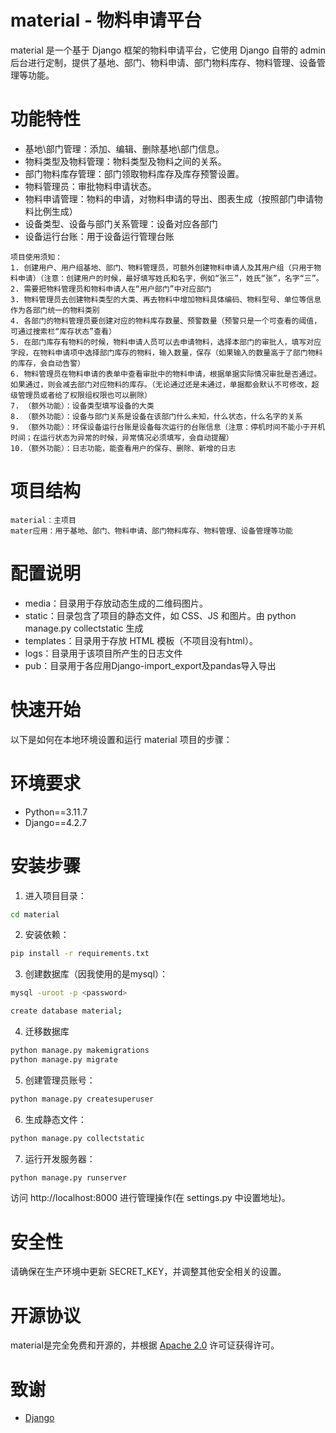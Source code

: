 # material - 物料申请平台

material 是一个基于 Django 框架的物料申请平台，它使用 Django 自带的 admin 后台进行定制，提供了基地、部门、物料申请、部门物料库存、物料管理、设备管理等功能。

# 功能特性

- 基地\部门管理：添加、编辑、删除基地\部门信息。
- 物料类型及物料管理：物料类型及物料之间的关系。
- 部门物料库存管理：部门领取物料库存及库存预警设置。
- 物料管理员：审批物料申请状态。
- 物料申请管理：物料的申请，对物料申请的导出、图表生成（按照部门申请物料比例生成）
- 设备类型、设备与部门关系管理：设备对应各部门
- 设备运行台账：用于设备运行管理台账

```textmate
项目使用须知：
1. 创建用户、用户组基地、部门、物料管理员，可额外创建物料申请人及其用户组（只用于物料申请）（注意：创建用户的时候，最好填写姓氏和名字，例如“张三”，姓氏“张”，名字“三”。
2. 需要把物料管理员和物料申请人在“用户部门”中对应部门
3. 物料管理员去创建物料类型的大类、再去物料中增加物料具体编码、物料型号、单位等信息作为各部门统一的物料类别
4. 各部门的物料管理员要创建对应的物料库存数量、预警数量（预警只是一个可查看的阈值，可通过搜索栏“库存状态”查看）
5. 在部门库存有物料的时候，物料申请人员可以去申请物料，选择本部门的审批人，填写对应字段，在物料申请项中选择部门库存的物料，输入数量，保存（如果输入的数量高于了部门物料的库存，会自动告警）
6. 物料管理员在物料申请的表单中查看审批中的物料申请，根据单据实际情况审批是否通过。如果通过，则会减去部门对应物料的库存。（无论通过还是未通过，单据都会默认不可修改，超级管理员或者给了权限组权限也可以删除）
7. （额外功能）：设备类型填写设备的大类
8. （额外功能）：设备与部门关系是设备在该部门什么未知，什么状态，什么名字的关系
9. （额外功能）：环保设备运行台账是设备每次运行的台账信息（注意：停机时间不能小于开机时间；在运行状态为异常的时候，异常情况必须填写，会自动提醒）
10.（额外功能）：日志功能，能查看用户的保存、删除、新增的日志
```

# 项目结构

```textmate
material：主项目
mater应用：用于基地、部门、物料申请、部门物料库存、物料管理、设备管理等功能
```
# 配置说明

- media：目录用于存放动态生成的二维码图片。
- static：目录包含了项目的静态文件，如 CSS、JS 和图片。由 python manage.py collectstatic 生成
- templates：目录用于存放 HTML 模板（不项目没有html）。
- logs：目录用于该项目所产生的日志文件
- pub：目录用于各应用Django-import_export及pandas导入导出

# 快速开始

以下是如何在本地环境设置和运行 material 项目的步骤：

# 环境要求

- Python==3.11.7
- Django==4.2.7
# 安装步骤

1. 进入项目目录：

```sh
cd material
```

2. 安装依赖：

```sh
pip install -r requirements.txt
```

3. 创建数据库（因我使用的是mysql）：

```sh
mysql -uroot -p <password>
```

```sh
create database material;
```

4. 迁移数据库

```sh
python manage.py makemigrations
python manage.py migrate
```

5. 创建管理员账号：

```sh
python manage.py createsuperuser
```

6. 生成静态文件：

```sh
python manage.py collectstatic
```

7. 运行开发服务器：

```sh
python manage.py runserver
```

访问 http://localhost:8000 进行管理操作(在 settings.py 中设置地址)。


# 安全性

请确保在生产环境中更新 SECRET_KEY，并调整其他安全相关的设置。

# 开源协议

material是完全免费和开源的，并根据 [Apache 2.0](https://www.apache.org/licenses/LICENSE-2.0) 许可证获得许可。

# 致谢

- [Django](https://www.djangoproject.com/)

